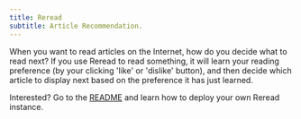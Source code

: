 ```yaml
---
title: Reread
subtitle: Article Recommendation.
---
```


When you want to read articles on the Internet, how do you decide what
to read next? If you use Reread to read something, it will learn your
reading preference (by your clicking 'like' or 'dislike' button), and
then decide which article to display next based on the preference it has
just learned.

Interested? Go to the [README](https://git.beyond.codes/reread/about/) and learn
how to deploy your own Reread instance.
